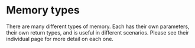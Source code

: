 # Memory types

There are many different types of memory.
Each has their own parameters, their own return types, and is useful in different scenarios.
Please see their individual page for more detail on each one.
